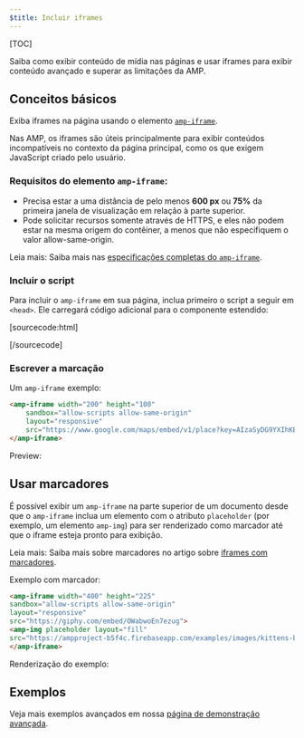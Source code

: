 ```yaml
---
$title: Incluir iframes
---
```

[TOC]

Saiba como exibir conteúdo de mídia nas páginas e usar iframes para exibir conteúdo avançado e superar as limitações da AMP.

## Conceitos básicos

Exiba iframes na página usando o elemento [`amp-iframe`](/pt_br/docs/reference/components/amp-iframe.html).

Nas AMP, os iframes são úteis principalmente para exibir conteúdos incompatíveis no contexto da página principal, como os que exigem JavaScript criado pelo usuário.

### Requisitos do elemento `amp-iframe`:

* Precisa estar a uma distância de pelo menos **600 px** ou **75%** da primeira janela de visualização em
relação à parte superior.
* Pode solicitar recursos somente através de HTTPS, e eles não podem estar na mesma origem do contêiner,
a menos que não especifiquem o valor allow-same-origin.

Leia mais: Saiba mais nas [especificações completas do <code>amp-iframe</code>](/pt_br/docs/reference/components/amp-iframe.html).

### Incluir o script

Para incluir o `amp-iframe` em sua página, inclua primeiro o script a seguir em `<head>`.
Ele carregará código adicional para o componente estendido:

[sourcecode:html]
<script async custom-element="amp-iframe"
    src="https://cdn.ampproject.org/v0/amp-iframe-0.1.js"></script>
[/sourcecode]

### Escrever a marcação

Um `amp-iframe` exemplo:

```html
<amp-iframe width="200" height="100"
    sandbox="allow-scripts allow-same-origin"
    layout="responsive"
    src="https://www.google.com/maps/embed/v1/place?key=AIzaSyDG9YXIhKBhqclZizcSzJ0ROiE0qgVfwzI&q=europe">
</amp-iframe>
```
Preview:

<amp-iframe width="200" height="100"
    sandbox="allow-scripts allow-same-origin"
    layout="responsive"
    src="https://www.google.com/maps/embed/v1/place?key=AIzaSyDG9YXIhKBhqclZizcSzJ0ROiE0qgVfwzI&q=europe">
</amp-iframe>

## Usar marcadores

É possível exibir um `amp-iframe` na parte superior de um documento desde que o `amp-iframe` inclua um elemento com o atributo `placeholder` (por exemplo, um elemento `amp-img`) para ser renderizado como marcador até que o iframe esteja pronto para exibição.

Leia mais: Saiba mais sobre marcadores no artigo sobre [iframes com marcadores](/pt_br/docs/reference/components/amp-iframe.html#iframe-with-placeholder).

Exemplo com marcador:

```html
<amp-iframe width="400" height="225"
sandbox="allow-scripts allow-same-origin"
layout="responsive"
src="https://giphy.com/embed/OWabwoEn7ezug">
<amp-img placeholder layout="fill"
src="https://ampproject-b5f4c.firebaseapp.com/examples/images/kittens-biting.jpg"></amp-img>
</amp-iframe>
```
Renderização do exemplo:

<amp-iframe width="400" height="225"
sandbox="allow-scripts allow-same-origin"
layout="responsive"
src="https://giphy.com/embed/OWabwoEn7ezug">
<amp-img placeholder layout="fill"
src="https://ampproject-b5f4c.firebaseapp.com/examples/images/kittens-biting.jpg"></amp-img>
</amp-iframe>

## Exemplos

Veja mais exemplos avançados em nossa [página de demonstração avançada](https://ampbyexample.com/components/amp-iframe/).
